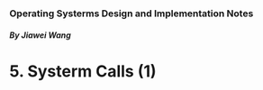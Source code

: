 ### Operating Systerms Design and Implementation Notes

##### By Jiawei Wang

# 5. Systerm Calls (1)
<br>

